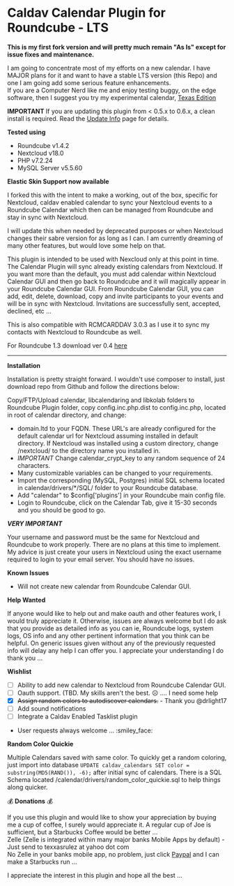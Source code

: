 # Caldav Calendar Plugin for Roundcube - LTS

**This is my first fork version and will pretty much remain "As Is" except for issue fixes and maintenance.**

I am going to concentrate most of my efforts on a new calendar. I have MAJOR plans for it and want to have a stable LTS version (this Repo) and one I am going add some serious feature enhancements.\
If you are a Computer Nerd like me and enjoy testing buggy, on the edge software, then I suggest you try my experimental calendar, [Texas Edition](https://github.com/texxasrulez/caldav_calendar_te) 

**IMPORTANT** If you are updating this plugin from < 0.5.x to 0.6.x, a clean install is required. Read the [Update Info](https://github.com/texxasrulez/caldav_calendar/blob/master/update_guide.md) page for details.

**Tested using**
* Roundcube v1.4.2
* Nextcloud v18.0
* PHP v7.2.24
* MySQL Server v5.5.60

**Elastic Skin Support now available**


I forked this with the intent to make a working, out of the box, specific for Nextcloud, caldav enabled calendar to sync your Nextcloud events to a Roundcube Calendar which then can be managed from Roundcube and stay in sync with Nextcloud.

I will update this when needed by deprecated purposes or when Nextcloud changes their sabre version for as long as I can. I am currently dreaming of many other features, but would love some help on that.

This plugin is intended to be used with Nexcloud only at this point in time. The Calendar Plugin will sync already existing calendars from Nextcloud. If you want more than the default, you must add calendar within Nextcloud Calendar GUI and then go back to Roundcube and it will magically appear in your Roundcube Calendar GUI. From Roundcube Calendar GUI, you can add, edit, delete, download, copy and invite participants to your events and will be in sync with Nextcloud. Invitations are successfully sent, accepted, declined, etc ... 

This is also compatible with RCMCARDDAV 3.0.3 as I use it to sync my contacts with Nextcloud to Roundcube as well.

For Roundcube 1.3 download ver 0.4 [here](https://github.com/texxasrulez/Caldav_Calendar/releases/tag/0.4)

_________________________________________________________________________________________

**Installation**

Installation is pretty straight forward. I wouldn't use composer to install, just download repo from Github and follow the directions below:

Copy/FTP/Upload calendar, libcalendaring and libkolab folders to Roundcube Plugin folder, copy config.inc.php.dist to config.inc.php, located in root of calendar directory, and change:
* domain.ltd to your FQDN. These URL's are already configured for the default calendar url for Nextcloud assuming installed in default directory. If Nextcloud was installed using a custom directory, change /nextcloud/ to the directory name you installed in.
* *IMPORTANT* Change calendar_crypt_key to any random sequence of 24 characters.
* Many customizable variables can be changed to your requirements.
* Import the corresponding (MySQL, Postgres) initial SQL schema located in calendar/drivers/*/SQL/ folder to your Roundcube database.
* Add "calendar" to $config['plugins'] in your Roundcube main config file.
* Login to Roundcube, click on the Calendar Tab, give it 15-30 seconds and you should be good to go.

***VERY IMPORTANT***

Your username and password must be the same for Nextcloud and Roundcube to work properly. There are no plans at this time to implement. My advice is just create your users in Nextcloud using the exact username required to login to your email server. You should have no issues.

**Known Issues**

* Will not create new calendar from Roundcube Calendar GUI.

**Help Wanted**

If anyone would like to help out and make oauth and other features work, I would truly appreciate it.
Otherwise, issues are always welcome but I do ask that you provide as detailed info as you can ie, Roundcube logs, system logs, OS info and any other pertinent information that you think can be helpful. On generic issues given without any of the previously requested info will delay any help I can offer you. I appreciate your understanding I do thank you ...

**Wishlist**

- [ ] Ability to add new calendar to Nextcloud from Roundcube Calendar GUI.
- [ ] Oauth support. (TBD. My skills aren't the best. :frowning_face:  ....  I need some help
- [x] ~~Assign random colors to autodiscover calendars.~~ - Thank you @drlight17
- [ ] Add sound notifications
- [ ] Integrate a Caldav Enabled Tasklist plugin
* User requests always welcome ... :smiley_face:

**Random Color Quickie**

Multiple Calendars saved with same color. To quickly get a random coloring, just import into database `UPDATE caldav_calendars SET color = substring(MD5(RAND()), -6);` after initial sync of calendars. There is a SQL Schema located /calendar/drivers/random_color_quickie.sql to help things along quicker.

:moneybag: **Donations** :moneybag:

If you use this plugin and would like to show your appreciation by buying me a cup of coffee, I surely would appreciate it. A regular cup of Joe is sufficient, but a Starbucks Coffee would be better ... \
Zelle (Zelle is integrated within many major banks Mobile Apps by default) - Just send to texxasrulez at yahoo dot com \
No Zelle in your banks mobile app, no problem, just click [Paypal](https://paypal.me/texxasrulez?locale.x=en_US) and I can make a Starbucks run ...

I appreciate the interest in this plugin and hope all the best ...
